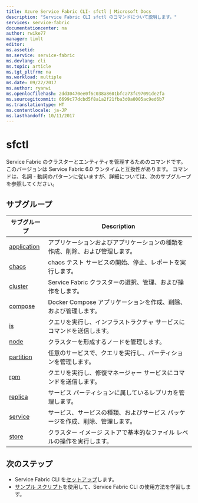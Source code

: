 ```yaml
---
title: Azure Service Fabric CLI- sfctl | Microsoft Docs
description: "Service Fabric CLI sfctl のコマンドについて説明します。"
services: service-fabric
documentationcenter: na
author: rwike77
manager: timlt
editor: 
ms.assetid: 
ms.service: service-fabric
ms.devlang: cli
ms.topic: article
ms.tgt_pltfrm: na
ms.workload: multiple
ms.date: 09/22/2017
ms.author: ryanwi
ms.openlocfilehash: 2dd30470ee0f6c038a8601bfca73fc97091de2fa
ms.sourcegitcommit: 6699c77dcbd5f8a1a2f21fba3d0a0005ac9ed6b7
ms.translationtype: HT
ms.contentlocale: ja-JP
ms.lasthandoff: 10/11/2017
---
```

# <a name="sfctl"></a>sfctl 
Service Fabric のクラスターとエンティティを管理するためのコマンドです。 このバージョンは Service Fabric 6.0 ランタイムと互換性があります。 コマンドは、名詞 - 動詞のパターンに従いますが、詳細については、次のサブグループを参照してください。

## <a name="subgroups"></a>サブグループ
|サブグループ|Description|
| --- | --- |
| [application](service-fabric-sfctl-application.md)| アプリケーションおよびアプリケーションの種類を作成、削除、および管理します。|
| [chaos](service-fabric-sfctl-chaos.md)   | chaos テスト サービスの開始、停止、レポートを実行します。|
| [cluster](service-fabric-sfctl-cluster.md) | Service Fabric クラスターの選択、管理、および操作をします。|
| [compose](service-fabric-sfctl-compose.md) | Docker Compose アプリケーションを作成、削除、および管理します。|
| [is](service-fabric-sfctl-is.md)      | クエリを実行し、インフラストラクチャ サービスにコマンドを送信します。|
| [node](service-fabric-sfctl-node.md)    | クラスターを形成するノードを管理します。|
| [partition](service-fabric-sfctl-partition.md)  | 任意のサービスで、クエリを実行し、パーティションを管理します。|
| [rpm](service-fabric-sfctl-rpm.md)        | クエリを実行し、修復マネージャー サービスにコマンドを送信します。|
| [replica](service-fabric-sfctl-replica.md) | サービス パーティションに属しているレプリカを管理します。|
| [service](service-fabric-sfctl-service.md) | サービス、サービスの種類、およびサービス パッケージを作成、削除、管理します。|
| [store](service-fabric-sfctl-store.md)   | クラスター イメージ ストアで基本的なファイル レベルの操作を実行します。|

## <a name="next-steps"></a>次のステップ
- Service Fabric CLI を[セットアップ](service-fabric-cli.md)します。
- [サンプル スクリプト](/azure/service-fabric/scripts/sfctl-upgrade-application)を使用して、Service Fabric CLI の使用方法を学習します。